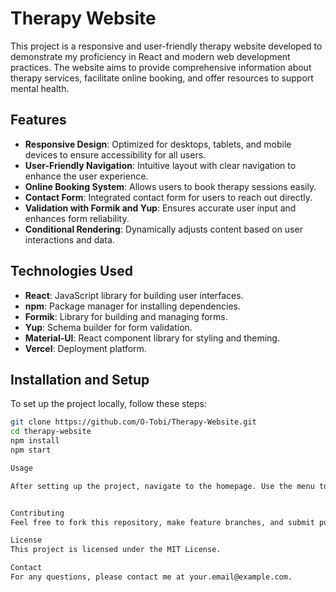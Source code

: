 # Therapy Website

This project is a responsive and user-friendly therapy website developed to demonstrate my proficiency in React and modern web development practices. The website aims to provide comprehensive information about therapy services, facilitate online booking, and offer resources to support mental health.

## Features
- **Responsive Design**: Optimized for desktops, tablets, and mobile devices to ensure accessibility for all users.
- **User-Friendly Navigation**: Intuitive layout with clear navigation to enhance the user experience.
- **Online Booking System**: Allows users to book therapy sessions easily.
- **Contact Form**: Integrated contact form for users to reach out directly.
- **Validation with Formik and Yup**: Ensures accurate user input and enhances form reliability.
- **Conditional Rendering**: Dynamically adjusts content based on user interactions and data.

## Technologies Used
- **React**: JavaScript library for building user interfaces.
- **npm**: Package manager for installing dependencies.
- **Formik**: Library for building and managing forms.
- **Yup**: Schema builder for form validation.
- **Material-UI**: React component library for styling and theming.
- **Vercel**: Deployment platform.

## Installation and Setup
To set up the project locally, follow these steps:
```sh
git clone https://github.com/O-Tobi/Therapy-Website.git
cd therapy-website
npm install
npm start

Usage

After setting up the project, navigate to the homepage. Use the menu to explore different sections of the website. You can book therapy sessions through the booking system and contact us using the form provided.


Contributing
Feel free to fork this repository, make feature branches, and submit pull requests.

License
This project is licensed under the MIT License.

Contact
For any questions, please contact me at your.email@example.com.